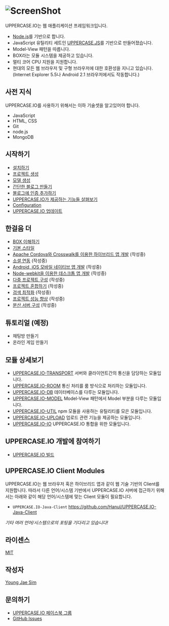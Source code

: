 # ![ScreenShot](https://raw.githubusercontent.com/Hanul/UPPERCASE.IO/master/LOGO.png)
UPPERCASE.IO는 웹 애플리케이션 프레임워크입니다.

* [Node.js](http://nodejs.org)를 기반으로 합니다.
* JavaScript 유틸리티 세트인 [UPPERCASE.JS](UPPERCASE.JS.md)를 기반으로 만들어졌습니다.
* Model-View 패턴을 따릅니다.
* BOX라는 모듈 시스템을 제공하고 있습니다.
* 멀티 코어 CPU 지원을 지원합니다.
* 현대의 모든 웹 브라우저 및 구형 브라우저에 대한 호환성을 지니고 있습니다. (Internet Explorer 5.5나 Android 2.1 브라우저에서도 작동합니다.)

## 사전 지식
UPPERCASE.IO를 사용하기 위해서는 이하 기술셋을 알고있어야 합니다.
* JavaScript
* HTML, CSS
* Git
* node.js
* MongoDB

## 시작하기
* [설치하기](INSTALL.md)
* [프로젝트 생성](CREATE_PROJECT.md)
* [모델 생성](CREATE_MODEL.md)
* [간단한 블로그 만들기](MAKE_BLOG.md)
* [블로그에 인증 추가하기](ADD_AUTH_TO_BLOG.md)
* [UPPERCASE.IO가 제공하는 기능들 살펴보기](OVERVIEW.md)
* [Configuration](CONFIG.md)
* [UPPERCASE.IO 업데이트](UPDATE.md)

## 한걸음 더
* [BOX 이해하기](BOX.md)
* [기본 스타일](BASE_STYLE.md)
* [Apache Cordova와 Crosswalk를 이용한 하이브리드 앱 개발](CORDOVA.md) (작성중)
* [소셜 연동](SOCIAL.md) (작성중)
* [Android, iOS 모바일 네이티브 앱 개발](MOBILE_NATIVE.md) (작성중)
* [Node-webkit을 이용한 데스크톱 앱 개발](NODE_WEBKIT.md) (작성중)
* [다중 프로젝트 구성](MULTI_PROJECT.md) (작성중)
* [프로젝트 혼합하기](MIX_PROJECT.md) (작성중)
* [검색 최적화](SEO.md) (작성중)
* [프로젝트 성능 향상](SPEED_UP.md) (작성중)
* [분산 서버 구성](CLUSTERING.md) (작성중)

## 튜토리얼 (예정)
* 채팅방 만들기
* 온라인 게임 만들기

## 모듈 상세보기
* [UPPERCASE.IO-TRANSPORT](UPPERCASE.IO-TRANSPORT.md) 서버와 클라이언트간의 통신을 담당하는 모듈입니다.
* [UPPERCASE.IO-ROOM](UPPERCASE.IO-ROOM.md) 통신 처리를 룸 방식으로 처리하는 모듈입니다.
* [UPPERCASE.IO-DB](UPPERCASE.IO-DB.md) 데이터베이스를 다루는 모듈입니다.
* [UPPERCASE.IO-MODEL](UPPERCASE.IO-MODEL.md) Model-View 패턴에서 Model 부분을 다루는 모듈입니다.
* [UPPERCASE.IO-UTIL](UPPERCASE.IO-UTIL.md) npm 모듈을 사용하는 유틸리티를 모은 모듈입니다.
* [UPPERCASE.IO-UPLOAD](UPPERCASE.IO-UPLOAD.md) 업로드 관련 기능을 제공하는 모듈입니다.
* [UPPERCASE.IO-IO](UPPERCASE.IO-IO.md) UPPERCASE.IO 통합을 위한 모듈입니다.

## UPPERCASE.IO 개발에 참여하기
* [UPPERCASE.IO 빌드](BUILD.md)

## UPPERCASE.IO Client Modules
UPPERCASE.IO는 웹 브라우저 혹은 하이브리드 앱과 같이 웹 기술 기반의 Client를 지원합니다. 따라서 다른 언어/시스템 기반에서 UPPERCASE.IO 서버에 접근하기 위해서는 아래와 같이 해당 언어/시스템에 맞는 Client 모듈이 필요합니다.

* `UPPERCASE.IO-Java-Client` https://github.com/Hanul/UPPERCASE.IO-Java-Client

*기타 여러 언어/시스템으로의 포팅을 기다리고 있습니다!*

## 라이센스
[MIT](../../LICENSE)

## 작성자
[Young Jae Sim](https://github.com/Hanul)

## 문의하기
* [UPPERCASE.IO 페이스북 그룹](https://www.facebook.com/groups/uppercase/)
* [GitHub Issues](https://github.com//UPPERCASE.IO/issues)
